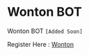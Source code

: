 # Wonton BOT
Wonton BOT `[Added Soon]`

Register Here : [Wonton](https://t.me/WontonOrgBot/gameapp?startapp=referralCode=XE9DB2JV)